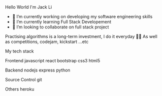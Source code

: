 Hello World I'm Jack Li
- 🔭 I’m currently working on developing my software engineering skills
- 🌱 I’m currently learning Full Stack Developement
- 👯 I’m looking to collaborate on full stack project

Practising algorithms is a long-term investment, I do it everyday 
🏃🏻 As well as competitions, codejam, kickstart ...etc

My tech stack

Frontend
javascript react bootstrap css3 html5 

Backend
nodejs express python 

Source Control
git

Others
heroku
